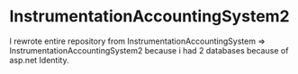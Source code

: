 # InstrumentationAccountingSystem2

I rewrote entire repository from InstrumentationAccountingSystem => InstrumentationAccountingSystem2 because i had 2 databases because of asp.net Identity. 